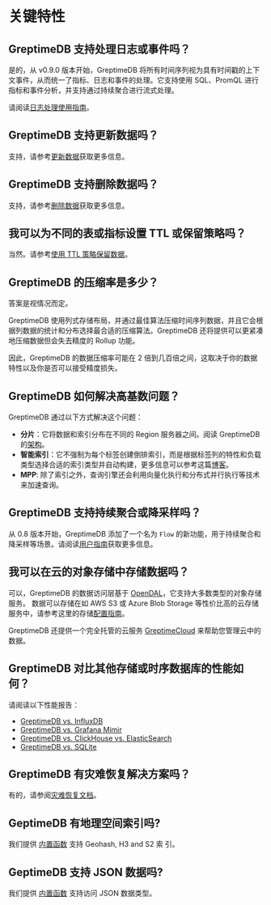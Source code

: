 # 关键特性

## GreptimeDB 支持处理日志或事件吗？

是的，从 v0.9.0 版本开始，GreptimeDB 将所有时间序列视为具有时间戳的上下文事件，从而统一了指标、日志和事件的处理。它支持使用 SQL、PromQL 进行指标和事件分析，并支持通过持续聚合进行流式处理。

请阅读[日志处理使用指南](/user-guide/logs/overview.md)。

## GreptimeDB 支持更新数据吗？

支持，请参考[更新数据](/user-guide/manage-data/overview.md#更新数据)获取更多信息。

## GreptimeDB 支持删除数据吗？

支持，请参考[删除数据](/user-guide/ingest-data/overview.md#删除数据)获取更多信息。

## 我可以为不同的表或指标设置 TTL 或保留策略吗？

当然。请参考[使用 TTL 策略保留数据](/user-guide/manage-data/overview.md#使用-ttl-策略保留数据)。

## GreptimeDB 的压缩率是多少？

答案是视情况而定。

GreptimeDB 使用列式存储布局，并通过最佳算法压缩时间序列数据，并且它会根据列数据的统计和分布选择最合适的压缩算法。GreptimeDB 还将提供可以更紧凑地压缩数据但会失去精度的 Rollup 功能。

因此，GreptimeDB 的数据压缩率可能在 2 倍到几百倍之间，这取决于你的数据特性以及你是否可以接受精度损失。

## GreptimeDB 如何解决高基数问题？

GreptimeDB 通过以下方式解决这个问题：

- **分片**：它将数据和索引分布在不同的 Region 服务器之间。阅读 GreptimeDB 的[架构](./architecture.md)。
- **智能索引**：它不强制为每个标签创建倒排索引，而是根据标签列的特性和负载类型选择合适的索引类型并自动构建，更多信息可以参考这篇[博客](https://greptime.com/blogs/2022-12-21-storage-engine-design#smart-indexing)。
- **MPP**: 除了索引之外，查询引擎还会利用向量化执行和分布式并行执行等技术来加速查询。

## GreptimeDB 支持持续聚合或降采样吗？

从 0.8 版本开始，GreptimeDB 添加了一个名为 `Flow` 的新功能，用于持续聚合和降采样等场景。请阅读[用户指南](/user-guide/continuous-aggregation/overview.md)获取更多信息。

## 我可以在云的对象存储中存储数据吗？

可以，GreptimeDB 的数据访问层基于 [OpenDAL](https://github.com/apache/incubator-opendal)，它支持大多数类型的对象存储服务。
数据可以存储在如 AWS S3 或 Azure Blob Storage 等性价比高的云存储服务中，请参考这里的存储[配置指南](./../deployments/configuration.md#storage-options)。

GreptimeDB 还提供一个完全托管的云服务 [GreptimeCloud](https://greptime.cn/product/cloud) 来帮助您管理云中的数据。

## GreptimeDB 对比其他存储或时序数据库的性能如何？

请阅读以下性能报告：

* [GreptimeDB vs. InfluxDB](https://greptime.cn/blogs/2024-08-08-report)
* [GreptimeDB vs. Grafana Mimir](https://greptime.cn/blogs/2024-08-01-grafana)
* [GreptimeDB vs. ClickHouse vs. ElasticSearch](https://greptime.cn/blogs/2024-08-21-report)
* [GreptimeDB vs. SQLite](https://greptime.cn/blogs/2024-08-30-sqlite)

## GreptimeDB 有灾难恢复解决方案吗？

有的，请参阅[灾难恢复文档](/user-guide/administration/disaster-recovery/overview.md)。

## GeptimeDB 有地理空间索引吗?

我们提供 [内置函数](/reference/sql/functions/geo.md) 支持 Geohash, H3 and S2 索
引。


## GeptimeDB 支持 JSON 数据吗?

我们提供 [内置函数](/reference/sql/functions/overview.md#json-functions) 支持访问 JSON 数据类型。
